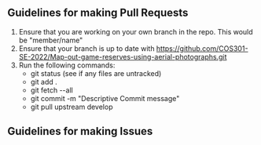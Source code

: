 ## Guidelines for making Pull Requests
1. Ensure that you are working on your own branch in the repo. This would be "member/name"
2. Ensure that your branch is up to date with https://github.com/COS301-SE-2022/Map-out-game-reserves-using-aerial-photographs.git
3. Run the following commands:
    - git status (see if any files are untracked)
    - git add .
    - git fetch --all
    - git commit -m "Descriptive Commit message"
    - git pull upstream develop


## Guidelines for making Issues
